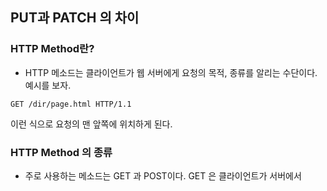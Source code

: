 ## PUT과 PATCH 의 차이

### HTTP Method란?

- HTTP 메소드는 클라이언트가 웹 서버에게 요청의 목적, 종류를 알리는 수단이다. 예시를 보자.

`GET /dir/page.html HTTP/1.1`

이런 식으로 요청의 맨 앞쪽에 위치하게 된다.



### HTTP Method 의 종류

- 주로 사용하는 메소드는 GET 과 POST이다. GET 은 클라이언트가 서버에서 

